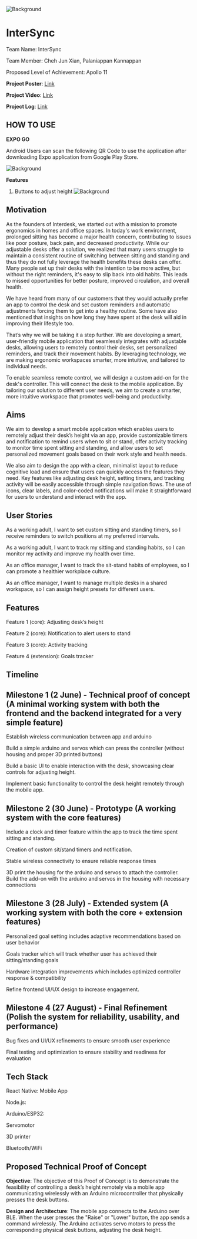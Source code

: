 ![Background](https://github.com/junxiancheh/InterSync/blob/4cfab1aeb8adf51c4c4eb9082ca57007ae042bac/assets/Intersync%20logo.png)
# InterSync
Team Name: InterSync

Team Member: Cheh Jun Xian, Palaniappan Kannappan

Proposed Level of Achievement: Apollo 11

**Project Poster**: [Link](https://drive.google.com/file/d/1zr5ZpEGZxX6DzhqKcl3pGvZAROrLLeBX/view)

**Project Video**: [Link](https://drive.google.com/file/d/1tF2hja98PHN4CFZccdPgOI25qJePA_pV/view?usp=sharing)

**Project Log**: [Link](https://docs.google.com/spreadsheets/d/1ggtJlYpsDXGEG9uSvqFf4-HpyCmRB_a1ReXKecVyrRw/edit?usp=sharing)

## HOW TO USE
**EXPO GO**

Android Users can scan the following QR Code to use the application after downloading Expo application from Google Play Store.

![Background](https://github.com/junxiancheh/InterSync/blob/a015faf608368bf916d36b662bf00579475d4003/assets/expogoQR.png)

**Features**
1. Buttons to adjust height
![Background](https://github.com/junxiancheh/InterSync/blob/3ae18eae6837a5d9fac9ce8881ee170c81057a51/assets/Feature1.png)


## Motivation 
As the founders of Interdesk, we started out with a mission to promote ergonomics in homes and office spaces. In today's work environment, prolonged sitting has become a major health concern, contributing to issues like poor posture, back pain, and decreased productivity. While our adjustable desks offer a solution, we realized that many users struggle to maintain a consistent routine of switching between sitting and standing and thus they do not fully leverage the health benefits these desks can offer. Many people set up their desks with the intention to be more active, but without the right reminders, it's easy to slip back into old habits. This leads to missed opportunities for better posture, improved circulation, and overall health.

We have heard from many of our customers that they would actually prefer an app to control the desk and set custom reminders and automatic adjustments forcing them to get into a healthy routine. Some have also mentioned that insights on how long they have spent at the desk will aid in improving their lifestyle too.

That’s why we will be taking it a step further. We are developing a smart, user-friendly mobile application that seamlessly integrates with adjustable desks, allowing users to remotely control their desks, set personalized reminders, and track their movement habits. By leveraging technology, we are making ergonomic workspaces smarter, more intuitive, and tailored to individual needs.

To enable seamless remote control, we will design a custom add-on for the desk's controller. This will connect the desk to the mobile application. By tailoring our solution to different user needs, we aim to create a smarter, more intuitive workspace that promotes well-being and productivity.

## Aims
We aim to develop a smart mobile application which enables users to remotely adjust their desk’s height via an app, provide customizable timers and notification to remind users when to sit or stand, offer activity tracking to monitor time spent sitting and standing, and allow users to set personalized movement goals based on their work style and health needs.

We also aim to design the app with a clean, minimalist layout to reduce cognitive load and ensure that users can quickly access the features they need. Key features like adjusting desk height, setting timers, and tracking activity will be easily accessible through simple navigation flows. The use of icons, clear labels, and color-coded notifications will make it straightforward for users to understand and interact with the app.

## User Stories
As a working adult, I want to set custom sitting and standing timers, so I receive reminders to switch positions at my preferred intervals.

As a working adult, I want to track my sitting and standing habits, so I can monitor my activity and improve my health over time.

As an office manager, I want to track the sit-stand habits of employees, so I can promote a healthier workplace culture.

As an office manager, I want to manage multiple desks in a shared workspace, so I can assign height presets for different users. 


## Features
Feature 1 (core): Adjusting desk’s height

Feature 2 (core): Notification to alert users to stand 

Feature 3 (core): Activity tracking

Feature 4 (extension): Goals tracker


## Timeline
## **Milestone 1 (2 June)** - Technical proof of concept (A minimal working system with both the frontend and the backend integrated for a very simple feature)

Establish wireless communication between app and arduino

Build a simple arduino and servos which can press the controller (without housing and proper 3D printed buttons)

Build a basic UI to enable interaction with the desk, showcasing clear controls for adjusting height.

Implement basic functionality to control the desk height remotely through the mobile app.

## **Milestone 2 (30 June)** - Prototype (A working system with the core features)

Include a clock and timer feature within the app to track the time spent sitting and standing.

Creation of custom sit/stand timers and notification.

Stable wireless connectivity to ensure reliable response times

3D print the housing for the arduino and servos to attach the controller. Build the add-on with the arduino and servos in the housing with necessary connections

## **Milestone 3 (28 July)** - Extended system (A working system with both the core + extension features)
Personalized goal setting includes adaptive recommendations based on user behavior

Goals tracker which will track whether user has achieved their sitting/standing goals

Hardware integration improvements which includes optimized controller response & compatibility

Refine frontend UI/UX design to increase engagement.

## **Milestone 4 (27 August)** - Final Refinement (Polish the system for reliability, usability, and performance)

Bug fixes and UI/UX refinements to ensure smooth user experience

Final testing and optimization to ensure stability and readiness for evaluation


## Tech Stack
React Native: Mobile App

Node.js: 

Arduino/ESP32: 

Servomotor

3D printer

Bluetooth/WiFi

## Proposed Technical Proof of Concept
**Objective**:
The objective of this Proof of Concept is to demonstrate the feasibility of controlling a desk’s height remotely via a mobile app communicating wirelessly with an Arduino microcontroller that physically presses the desk buttons.


**Design and Architecture**:
The mobile app connects to the Arduino over BLE. When the user presses the "Raise" or "Lower" button, the app sends a command wirelessly. The Arduino activates servo motors to press the corresponding physical desk buttons, adjusting the desk height.


